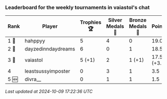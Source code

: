 ### Leaderboard for the weekly tournaments in vaiastol's chat
| Rank | Player | Trophies 🏆 | Silver Medals 🥈 | Bronze Medals 🥉 | Points |
|------|--------|-------------|------------------|------------------|--------|
| 1 🥇 | hahppyy | 5 | 4 | 0 | 19.0 |
| 2 🥈 | dayzedinndaydreams | 6 | 0 | 1 | 18.5 |
| 3 🥉 | vaiastol | 5 (+1) | 2 | 1 (+1) | 17.5 (+3.5) |
| 4 | leastsussyimposter | 0 | 3 | 1 | 3.5 |
| 5 🆕| divra__ | 0 | 1 | 1 | 1.5 |

_Last updated at 2024-10-09 17:22:36 UTC_
